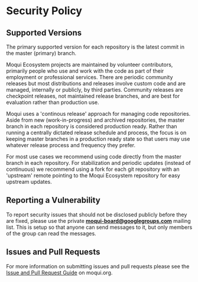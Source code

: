 # Security Policy

## Supported Versions

The primary supported version for each repository is the latest commit in the master (primary) branch.

Moqui Ecosystem projects are maintained by volunteer contributors, primarily people who use and work with the code as part of their employment or professional services. There are periodic community releases but most distributions and releases involve custom code and are managed, internally or publicly, by third parties. Community releases are checkpoint releases, not maintained release branches, and are best for evaluation rather than production use.

Moqui uses a 'continous release' approach for managing code repositories. Aside from new (work-in-progress) and archived repositories, the master branch in each repository is considered production ready. Rather than running a centrally dictated release schedule and process, the focus is on keeping master branches in a production ready state so that users may use whatever release process and frequency they prefer.

For most use cases we recommend using code directly from the master branch in each repository. For stabilization and periodic updates (instead of continuous) we recommend using a fork for each git repository with an 'upstream' remote pointing to the Moqui Ecosystem repository for easy upstream updates.

## Reporting a Vulnerability

To report security issues that should not be disclosed publicly before they are fixed, please use the private **[moqui-board@googlegroups.com](mailto:moqui-board@googlegroups.com)** mailing list. This is setup so that anyone can send messages to it, but only members of the group can read the messages.

## Issues and Pull Requests

For more information on submitting issues and pull requests please see the [Issue and Pull Request Guide](https://moqui.org/m/docs/moqui/Issue+and+Pull+Request+Guide) on moqui.org.
